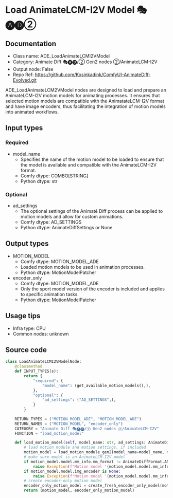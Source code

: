# Load AnimateLCM-I2V Model 🎭🅐🅓②
## Documentation
- Class name: ADE_LoadAnimateLCMI2VModel
- Category: Animate Diff 🎭🅐🅓/② Gen2 nodes ②/AnimateLCM-I2V
- Output node: False
- Repo Ref: https://github.com/Kosinkadink/ComfyUI-AnimateDiff-Evolved.git

ADE_LoadAnimateLCM2VModel nodes are designed to load and prepare an AnimatéLCM-I2V motion models for animating processes. It ensures that selected motion models are compatible with the AnimatateLCM-I2V format and have image encoders, thus facilitating the integration of motion models into animated workflows.

## Input types
### Required
- model_name
    - Specifies the name of the motion model to be loaded to ensure that the model is available and compatible with the AnimateLCM-I2V format.
    - Comfy dtype: COMBO[STRING]
    - Python dtype: str

### Optional
- ad_settings
    - The optional settings of the Animaté Diff process can be applied to motion models and allow for custom animations.
    - Comfy dtype: AD_SETTINGS
    - Python dtype: AnimateDiffSettings or None

## Output types
- MOTION_MODEL
    - Comfy dtype: MOTION_MODEL_ADE
    - Loaded motion models to be used in animation processes.
    - Python dtype: MotionModelPatcher
- encoder_only
    - Comfy dtype: MOTION_MODEL_ADE
    - Only the sport model version of the encoder is included and applies to specific animation tasks.
    - Python dtype: MotionModelPatcher

## Usage tips
- Infra type: CPU
- Common nodes: unknown

## Source code
```python
class LoadAnimateLCMI2VModelNode:
    @classmethod
    def INPUT_TYPES(s):
        return {
            "required": {
                "model_name": (get_available_motion_models(),),
            },
            "optional": {
                "ad_settings": ("AD_SETTINGS",),
            }
        }
    
    RETURN_TYPES = ("MOTION_MODEL_ADE", "MOTION_MODEL_ADE")
    RETURN_NAMES = ("MOTION_MODEL", "encoder_only")
    CATEGORY = "Animate Diff 🎭🅐🅓/② Gen2 nodes ②/AnimateLCM-I2V"
    FUNCTION = "load_motion_model"

    def load_motion_model(self, model_name: str, ad_settings: AnimateDiffSettings=None):
        # load motion module and motion settings, if included
        motion_model = load_motion_module_gen2(model_name=model_name, motion_model_settings=ad_settings)
        # make sure model is an AnimateLCM-I2V model
        if motion_model.model.mm_info.mm_format != AnimateDiffFormat.ANIMATELCM:
            raise Exception(f"Motion model '{motion_model.model.mm_info.mm_name}' is not an AnimateLCM-I2V model; selected model is not AnimateLCM, and does not contain an img_encoder.")
        if motion_model.model.img_encoder is None:
            raise Exception(f"Motion model '{motion_model.model.mm_info.mm_name}' is not an AnimateLCM-I2V model; selected model IS AnimateLCM, but does NOT contain an img_encoder.")
        # create encoder-only motion model
        encoder_only_motion_model = create_fresh_encoder_only_model(motion_model=motion_model)
        return (motion_model, encoder_only_motion_model)